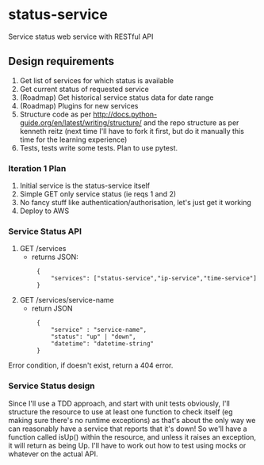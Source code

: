 # status-service
Service status web service with RESTful API

## Design requirements
1. Get list of services for which status is available
2. Get current status of requested service
3. (Roadmap) Get historical service status data for date range
4. (Roadmap) Plugins for new services
5. Structure code as per
http://docs.python-guide.org/en/latest/writing/structure/ and the repo
structure as per kenneth reitz (next time I'll have to fork it first, but do it
manually this time for the learning experience)
6. Tests, tests write some tests. Plan to use pytest.

### Iteration 1 Plan
1. Initial service is the status-service itself
2. Simple GET only service status (ie reqs 1 and 2)
3. No fancy stuff like authentication/authorisation, let's just get it working
4. Deploy to AWS

### Service Status API
1. GET /services
    * returns JSON:
    
```
        {
            "services": ["status-service","ip-service","time-service"]
        }
```

2. GET /services/service-name
    * return JSON

```
        {
            "service" : "service-name",
            "status": "up" | "down",
            "datetime": "datetime-string"
        }
```

Error condition, if <service-name> doesn't exist, return a 404 error.

### Service Status design
Since I'll use a TDD approach, and start with unit tests obviously, I'll structure the resource to use at least one function to check itself (eg making sure there's no runtime exceptions) as that's about the only way we can reasonably have a service that reports that it's down!
So we'll have a function called isUp() within the resource, and unless it raises an exception, it will return as being Up.
I'll have to work out how to test using mocks or whatever on the actual API.
